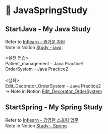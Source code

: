 # 📗 JavaSpringStudy

## StartJava - My Java Study

Refer to [Inflearn - 즐거운 자바](https://www.inflearn.com/course/%EC%A6%90%EA%B1%B0%EC%9A%B4-%EC%9E%90%EB%B0%94/dashboard)
</br>
Note in Notion [Study - java](https://www.notion.so/JAVA-study-b04c8460bf3142d0aee31443edc5c5bd)
</br>


<실전 연습></br>
Patient_management - Java Practice1</br>
OrderSystem - Java Practice2</br></br>
<심화></br>
Edit_Decorator_OrderSystem - Java Practice2</br>
->  Note in Notion [Edit_Decorator_OrderSystem](https://www.notion.so/Decorator-OrderSystem-ce064bd18e4b4cb584607a4fe5469199)





## StartSpring - My Spring Study

Refer to [Inflearn - 김영한 스프링 입문](https://www.inflearn.com/course/%EC%8A%A4%ED%94%84%EB%A7%81-%EC%9E%85%EB%AC%B8-%EC%8A%A4%ED%94%84%EB%A7%81%EB%B6%80%ED%8A%B8/dashboard)
</br>
Note in Notion [Study - Spring](https://www.notion.so/Spring-Study-a43f89124ec749e69da426a4f0ff82a9)
